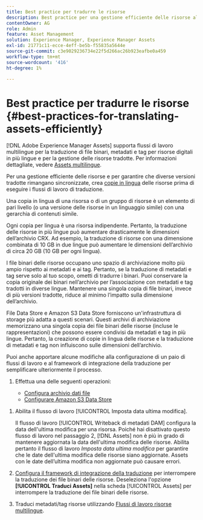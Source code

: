```yaml
---
title: Best practice per tradurre le risorse
description: Best practice per una gestione efficiente delle risorse al fine di sincronizzare varie versioni tradotte e semplificare i flussi di lavoro di traduzione.
contentOwner: AG
role: Admin
feature: Asset Management
solution: Experience Manager, Experience Manager Assets
exl-id: 21771c11-ecce-4eff-be5b-f55835a5644e
source-git-commit: c3e9029236734e22f5d266ac26b923eafbe0a459
workflow-type: tm+mt
source-wordcount: '416'
ht-degree: 1%

---
```


# Best practice per tradurre le risorse {#best-practices-for-translating-assets-efficiently}

[!DNL Adobe Experience Manager Assets] supporta flussi di lavoro multilingue per la traduzione di file binari, metadati e tag per risorse digitali in più lingue e per la gestione delle risorse tradotte. Per informazioni dettagliate, vedere [Assets multilingue](multilingual-assets.md).

Per una gestione efficiente delle risorse e per garantire che diverse versioni tradotte rimangano sincronizzate, crea [copie in lingua](preparing-assets-for-translation.md) delle risorse prima di eseguire i flussi di lavoro di traduzione.

Una copia in lingua di una risorsa o di un gruppo di risorse è un elemento di pari livello (o una versione delle risorse in un linguaggio simile) con una gerarchia di contenuti simile.

Ogni copia per lingua è una risorsa indipendente. Pertanto, la traduzione delle risorse in più lingue può aumentare drasticamente le dimensioni dell’archivio CRX. Ad esempio, la traduzione di risorse con una dimensione combinata di 10 GB in due lingue può aumentare le dimensioni dell’archivio di circa 20 GB (10 GB per ogni lingua).

I file binari delle risorse occupano uno spazio di archiviazione molto più ampio rispetto ai metadati e ai tag. Pertanto, se la traduzione di metadati e tag serve solo al tuo scopo, ometti di tradurre i binari. Puoi conservare la copia originale dei binari nell’archivio per l’associazione con metadati e tag tradotti in diverse lingue. Mantenere una singola copia di file binari, invece di più versioni tradotte, riduce al minimo l’impatto sulla dimensione dell’archivio.

File Data Store e Amazon S3 Data Store forniscono un&#39;infrastruttura di storage più adatta a questi scenari. Questi archivi di archiviazione memorizzano una singola copia dei file binari delle risorse (incluse le rappresentazioni) che possono essere condivisi da metadati e tag in più lingue. Pertanto, la creazione di copie in lingua delle risorse e la traduzione di metadati e tag non influiscono sulle dimensioni dell’archivio.

Puoi anche apportare alcune modifiche alla configurazione di un paio di flussi di lavoro e al framework di integrazione della traduzione per semplificare ulteriormente il processo.

1. Effettua una delle seguenti operazioni:

   * [Configura archivio dati file](/help/sites-deploying/data-store-config.md)
   * [Configurare Amazon S3 Data Store](/help/sites-deploying/data-store-config.md)

<!--
1. Disable the [DAM MetaData Write-back](/help/sites-administering/workflow-offloader.md#disable-offloading) workflow.

   As the name suggests, the [!UICONTROL DAM Metadata Writeback] workflow rewrites the metadata to the binary file. Because the metadata changes after translation, writing it back to the binary file generates a different binary for a language copy.

   >[!NOTE]
   >
   >Disabling the [!UICONTROL DAM MetaData Writeback] workflow turns off XMP metadata write-back on asset binaries. Consequently, future metadata changes are no longer be saved within the assets. Evaluate the consequences before disabling this workflow.
-->

1. Abilita il flusso di lavoro [!UICONTROL Imposta data ultima modifica].

   Il flusso di lavoro [!UICONTROL Writeback di metadati DAM] configura la data dell&#39;ultima modifica per una risorsa. Poiché hai disattivato questo flusso di lavoro nel passaggio 2, [!DNL Assets] non è più in grado di mantenere aggiornata la data dell&#39;ultima modifica delle risorse. Abilita pertanto il flusso di lavoro *Imposta data ultima modifica* per garantire che le date dell&#39;ultima modifica delle risorse siano aggiornate. Assets con le date dell’ultima modifica non aggiornate può causare errori.

1. [Configura il framework di integrazione della traduzione](/help/sites-administering/tc-tic.md) per interrompere la traduzione dei file binari delle risorse. Deseleziona l&#39;opzione **[!UICONTROL Traduci Assets]** nella scheda [!UICONTROL Assets] per interrompere la traduzione dei file binari delle risorse.
1. Traduci metadati/tag risorse utilizzando [Flussi di lavoro risorse multilingue](multilingual-assets.md).
